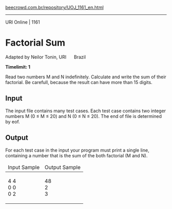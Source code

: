 <p><a href="https://www.beecrowd.com.br/repository/UOJ_1161_en.html">beecrowd.com.br/repository/UOJ_1161_en.html</a></p><hr>
<div>
  <span>URI Online | 1161</span>
  <h1>Factorial Sum</h1>
  <div><p>
     Adapted by Neilor Tonin, URI <img alt="" src="https://resources.beecrowd.com.br/gallery/images/flags/br.gif" style="width: 16px; height: 11px; "> Brazil</p>
  </div>
  <strong>Timelimit: 1</strong>
</div>
<div>
<div>
  <p>
  Read two numbers M and N indefinitely. Calculate and write the sum of their factorial. Be carefull, because the result can have more than 15 digits.</p>
</div>
<h2>Input</h2>
<div>
  <p>
   The input file contains many test cases. Each test case contains two integer numbers M (0 ≤ M ≤ 20) and N (0 ≤ N ≤ 20). The end of file is determined by eof.</p>
</div>
<h2>Output</h2>
<div>
  <p>
   For each test case in the input your program must print a single line, containing a number that is the sum of the both factorial (M and N). </p>
</div>
<div></div>
  <table>
    <thead>
      <tr>
        <td>Input Sample</td>
        <td>Output Sample</td>
      </tr>
    </thead>
    <tbody>
      <tr>
        <td>
          <p>
           4 4 <br>
           0 0 <br>
           0 2 </p>
        </td>
        <td>
          <p>
           48<br>
           2<br>
           3</p>
        </td>
      </tr>
    </tbody>
  </table>
</div>